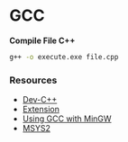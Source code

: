 # GCC

**Compile File C++**

```bash
g++ -o execute.exe file.cpp
```

### Resources

- [Dev-C++](https://www.bloodshed.net/)
- [Extension](https://marketplace.visualstudio.com/items?itemName=ms-vscode.cpptools)
- [Using GCC with MinGW](https://code.visualstudio.com/docs/cpp/config-mingw)
- [MSYS2](https://www.msys2.org/)